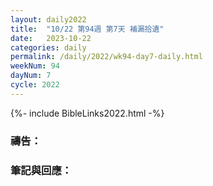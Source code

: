 ```yaml
---
layout: daily2022
title:  "10/22 第94週 第7天 補漏拾遺"
date:   2023-10-22
categories: daily
permalink: /daily/2022/wk94-day7-daily.html
weekNum: 94
dayNum: 7
cycle: 2022
---
```


{%- include BibleLinks2022.html -%}

### 禱告：

### 筆記與回應：
